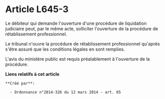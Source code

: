 # Article L645-3

Le débiteur qui demande l'ouverture d'une procédure de liquidation judiciaire peut, par le même acte, solliciter l'ouverture
de la procédure de rétablissement professionnel.

Le tribunal n'ouvre la procédure de rétablissement professionnel qu'après s'être assuré que les conditions légales en sont
remplies.

L'avis du ministère public est requis préalablement à l'ouverture de la procédure.

**Liens relatifs à cet article**

	**Créé par**:

	  - Ordonnance n°2014-326 du 12 mars 2014 - art. 85
